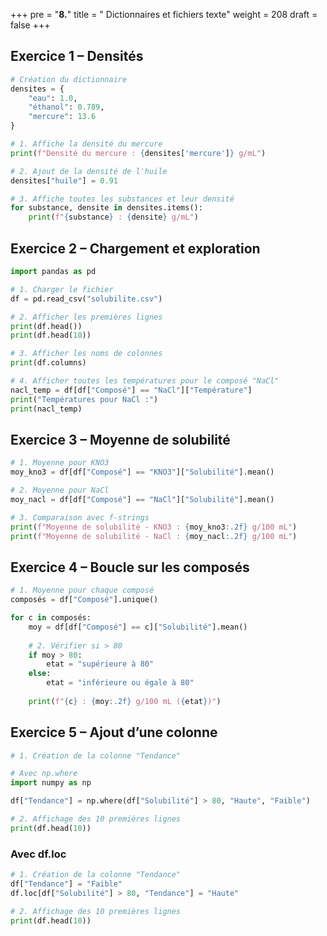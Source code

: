 +++
pre = "<b>8.</b>"
title = " Dictionnaires et fichiers texte"
weight = 208
draft = false
+++


## Exercice 1 – Densités

```python
# Création du dictionnaire
densites = {
    "eau": 1.0,
    "éthanol": 0.789,
    "mercure": 13.6
}

# 1. Affiche la densité du mercure
print(f"Densité du mercure : {densites['mercure']} g/mL")

# 2. Ajout de la densité de l'huile
densites["huile"] = 0.91

# 3. Affiche toutes les substances et leur densité
for substance, densite in densites.items():
    print(f"{substance} : {densite} g/mL")
```


## Exercice 2 – Chargement et exploration

```python
import pandas as pd

# 1. Charger le fichier
df = pd.read_csv("solubilite.csv")

# 2. Afficher les premières lignes
print(df.head())
print(df.head(10))

# 3. Afficher les noms de colonnes
print(df.columns)

# 4. Afficher toutes les températures pour le composé "NaCl"
nacl_temp = df[df["Composé"] == "NaCl"]["Température"]
print("Températures pour NaCl :")
print(nacl_temp)
```


## Exercice 3 – Moyenne de solubilité

```python
# 1. Moyenne pour KNO3
moy_kno3 = df[df["Composé"] == "KNO3"]["Solubilité"].mean()

# 2. Moyenne pour NaCl
moy_nacl = df[df["Composé"] == "NaCl"]["Solubilité"].mean()

# 3. Comparaison avec f-strings
print(f"Moyenne de solubilité - KNO3 : {moy_kno3:.2f} g/100 mL")
print(f"Moyenne de solubilité - NaCl : {moy_nacl:.2f} g/100 mL")
```


## Exercice 4 – Boucle sur les composés

```python
# 1. Moyenne pour chaque composé
composés = df["Composé"].unique()

for c in composés:
    moy = df[df["Composé"] == c]["Solubilité"].mean()
    
    # 2. Vérifier si > 80
    if moy > 80:
        etat = "supérieure à 80"
    else:
        etat = "inférieure ou égale à 80"
        
    print(f"{c} : {moy:.2f} g/100 mL ({etat})")
```


## Exercice 5 – Ajout d’une colonne

```python
# 1. Création de la colonne "Tendance"

# Avec np.where
import numpy as np

df["Tendance"] = np.where(df["Solubilité"] > 80, "Haute", "Faible")

# 2. Affichage des 10 premières lignes
print(df.head(10))
```

### Avec df.loc

```python
# 1. Création de la colonne "Tendance"
df["Tendance"] = "Faible"
df.loc[df["Solubilité"] > 80, "Tendance"] = "Haute"

# 2. Affichage des 10 premières lignes
print(df.head(10))
```
